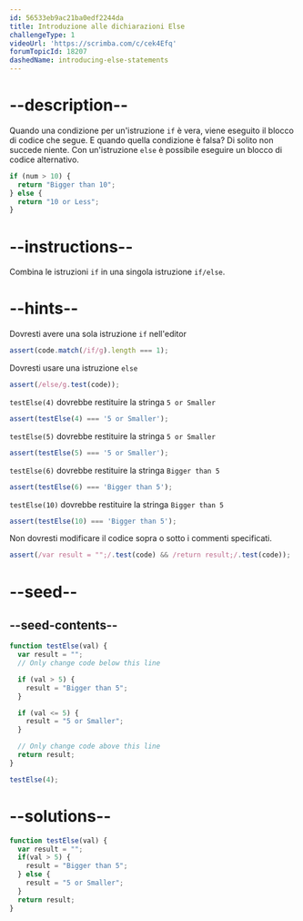 ```yaml
---
id: 56533eb9ac21ba0edf2244da
title: Introduzione alle dichiarazioni Else
challengeType: 1
videoUrl: 'https://scrimba.com/c/cek4Efq'
forumTopicId: 18207
dashedName: introducing-else-statements
---
```


# --description--

Quando una condizione per un'istruzione `if` è vera, viene eseguito il blocco di codice che segue. E quando quella condizione è falsa? Di solito non succede niente. Con un'istruzione `else` è possibile eseguire un blocco di codice alternativo.

```js
if (num > 10) {
  return "Bigger than 10";
} else {
  return "10 or Less";
}
```

# --instructions--

Combina le istruzioni `if` in una singola istruzione `if/else`.

# --hints--

Dovresti avere una sola istruzione `if` nell'editor

```js
assert(code.match(/if/g).length === 1);
```

Dovresti usare una istruzione `else`

```js
assert(/else/g.test(code));
```

`testElse(4)` dovrebbe restituire la stringa `5 or Smaller`

```js
assert(testElse(4) === '5 or Smaller');
```

`testElse(5)` dovrebbe restituire la stringa `5 or Smaller`

```js
assert(testElse(5) === '5 or Smaller');
```

`testElse(6)` dovrebbe restituire la stringa `Bigger than 5`

```js
assert(testElse(6) === 'Bigger than 5');
```

`testElse(10)` dovrebbe restituire la stringa `Bigger than 5`

```js
assert(testElse(10) === 'Bigger than 5');
```

Non dovresti modificare il codice sopra o sotto i commenti specificati.

```js
assert(/var result = "";/.test(code) && /return result;/.test(code));
```

# --seed--

## --seed-contents--

```js
function testElse(val) {
  var result = "";
  // Only change code below this line

  if (val > 5) {
    result = "Bigger than 5";
  }

  if (val <= 5) {
    result = "5 or Smaller";
  }

  // Only change code above this line
  return result;
}

testElse(4);
```

# --solutions--

```js
function testElse(val) {
  var result = "";
  if(val > 5) {
    result = "Bigger than 5";
  } else {
    result = "5 or Smaller";
  }
  return result;
}
```

